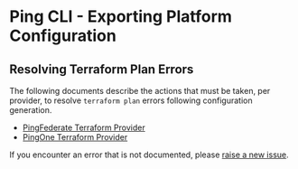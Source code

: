 # Ping CLI - Exporting Platform Configuration

## Resolving Terraform Plan Errors

The following documents describe the actions that must be taken, per provider, to resolve `terraform plan` errors following configuration generation.

- [PingFederate Terraform Provider](./plan-errors/pingfederate.md)
- [PingOne Terraform Provider](./plan-errors/pingone.md)

If you encounter an error that is not documented, please [raise a new issue](https://github.com/pingidentity/pingcli/issues/new?title=Undocumented%20Config%20Generation%20Error).